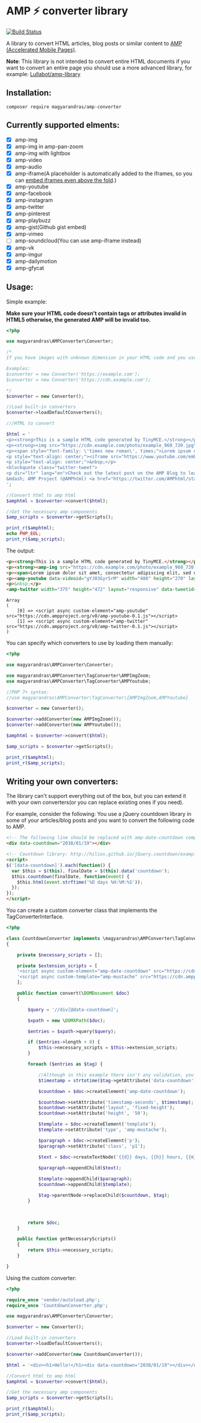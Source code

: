 # AMP ⚡ converter library

[![Build Status](https://travis-ci.com/magyarandras/amp-converter.svg?branch=master)](https://travis-ci.com/magyarandras/amp-converter)

A library to convert HTML articles, blog posts or similar content to [AMP (Accelerated Mobile Pages)](https://amp.dev).

**Note**: This library is not intended to convert entire HTML documents if you want to convert an entire page you should use a more advanced library, for example: [Lullabot/amp-library](https://github.com/Lullabot/amp-library/)

## Installation:

```
composer require magyarandras/amp-converter
```

## Currently supported elments:
* [x] amp-img
* [x] amp-img in amp-pan-zoom
* [x] amp-img with lightbox
* [x] amp-video
* [x] amp-audio
* [x] amp-iframe(A placeholder is automatically added to the iframes, so you can [embed iframes even above the fold](https://www.youtube.com/watch?v=TqfYmlkHVCs).)
* [x] amp-youtube
* [x] amp-facebook
* [x] amp-instagram
* [x] amp-twitter
* [x] amp-pinterest
* [x] amp-playbuzz
* [x] amp-gist(Github gist embed)
* [x] amp-vimeo
* [ ] amp-soundcloud(You can use amp-iframe instead)
* [x] amp-vk
* [x] amp-imgur
* [x] amp-dailymotion
* [x] amp-gfycat

## Usage:

Simple example:

**Make sure your HTML code doesn't contain tags or attributes invalid in HTML5 otherwise, the generated AMP will be invalid too.**

```php
<?php

use magyarandras\AMPConverter\Converter;

/*
If you have images with unknown dimension in your HTML code and you use relative URLs, you have to pass the base URL of the images to the constructor.

Examples:
$converter = new Converter('https://example.com');
$converter = new Converter('https://cdn.example.com');

*/
$converter = new Converter();

//Load built-in converters
$converter->loadDefaultConverters();

///HTML to convert

$html = '
<p><strong>This is a sample HTML code generated by TinyMCE.</strong></p>
<p><strong><img src="https://cdn.example.com/photo/example_960_720.jpg" alt="" width="960" height="640" /></strong></p>
<p><span style="font-family: \'times new roman\', times;">Lorem ipsum dolor sit amet, consectetur adipiscing elit, sed do eiusmod tempor incididunt ut labore et dolore magna aliqua. Ut enim ad minim veniam, quis nostrud exercitation ullamco laboris nisi ut aliquip ex ea commodo consequat. Duis aute irure dolor in reprehenderit in voluptate velit esse cillum dolore eu fugiat nulla pariatur. Excepteur sint occaecat cupidatat non proident, sunt in culpa qui officia deserunt mollit anim id est laborum.</span></p>
<p style="text-align: center;"><iframe src="https://www.youtube.com/embed/gYJ03GyrSrM" width="560" height="314" allowfullscreen="allowfullscreen"></iframe></p>
<p style="text-align: center;">&nbsp;</p>
<blockquote class="twitter-tweet">
<p dir="ltr" lang="en">Check out the latest post on the AMP Blog to learn how <a href="https://twitter.com/AdobeExpCloud?ref_src=twsrc%5Etfw">@AdobeExpCloud</a> has been working to seamless integrate AMP support into its applications ⚡<br /><br />Learn more here 👉 <a href="https://t.co/hX3QmJ707x">https://t.co/hX3QmJ707x</a></p>
&mdash; AMP Project (@AMPhtml) <a href="https://twitter.com/AMPhtml/status/1248666798901194753?ref_src=twsrc%5Etfw">April 10, 2020</a></blockquote>
';

//Convert html to amp html
$amphtml = $converter->convert($html);

//Get the necessary amp components
$amp_scripts = $converter->getScripts();

print_r($amphtml);
echo PHP_EOL;
print_r($amp_scripts);

```
The output:
```html
<p><strong>This is a sample HTML code generated by TinyMCE.</strong></p>
<p><strong><amp-img src="https://cdn.example.com/photo/example_960_720.jpg" width="960" height="640" alt layout="responsive"></amp-img></strong></p>
<p><span>Lorem ipsum dolor sit amet, consectetur adipiscing elit, sed do eiusmod tempor incididunt ut labore et dolore magna aliqua. Ut enim ad minim veniam, quis nostrud exercitation ullamco laboris nisi ut aliquip ex ea commodo consequat. Duis aute irure dolor in reprehenderit in voluptate velit esse cillum dolore eu fugiat nulla pariatur. Excepteur sint occaecat cupidatat non proident, sunt in culpa qui officia deserunt mollit anim id est laborum.</span></p>
<p><amp-youtube data-videoid="gYJ03GyrSrM" width="480" height="270" layout="responsive"></amp-youtube></p>
<p>&nbsp;</p>
<amp-twitter width="375" height="472" layout="responsive" data-tweetid="1248666798901194753"></amp-twitter>
```

```
Array
(
    [0] => <script async custom-element="amp-youtube" src="https://cdn.ampproject.org/v0/amp-youtube-0.1.js"></script>
    [1] => <script async custom-element="amp-twitter" src="https://cdn.ampproject.org/v0/amp-twitter-0.1.js"></script>
)
```

You can specify which converters to use by loading them manually:

```php
<?php

use magyarandras\AMPConverter\Converter;

use magyarandras\AMPConverter\TagConverter\AMPImgZoom;
use magyarandras\AMPConverter\TagConverter\AMPYoutube;

//PHP 7+ syntax:
//use magyarandras\AMPConverter\TagConverter\{AMPImgZoom,AMPYoutube}

$converter = new Converter();

$converter->addConverter(new AMPImgZoom());
$converter->addConverter(new AMPYoutube());

$amphtml = $converter->convert($html);

$amp_scripts = $converter->getScripts();

print_r($amphtml);
print_r($amp_scripts);

```
## Writing your own converters:

The library can't support everything out of the box, but you can extend it with your own converters(or you can replace existing ones if you need).

For example, consider the following: You use a jQuery countdown library in some of your articles/blog posts and you want to convert the following code to AMP.

```html
<!-- The following line should be replaced with amp-date-countdown component -->
<div data-countdown="2038/01/19"></div>

<!-- Countdown library: http://hilios.github.io/jQuery.countdown/examples/multiple-instances.html -->
<script>
$('[data-countdown]').each(function() {
  var $this = $(this), finalDate = $(this).data('countdown');
  $this.countdown(finalDate, function(event) {
    $this.html(event.strftime('%D days %H:%M:%S'));
  });
});
</script>
```

You can create a custom converter class that implements the TagConverterInterface.

```php
<?php

class CountdownConverter implements \magyarandras\AMPConverter\TagConverterInterface
{

    private $necessary_scripts = [];

    private $extension_scripts = [
    '<script async custom-element="amp-date-countdown" src="https://cdn.ampproject.org/v0/amp-date-countdown-0.1.js"></script>',
    '<script async custom-template="amp-mustache" src="https://cdn.ampproject.org/v0/amp-mustache-0.2.js"></script>'
    ];

    public function convert(\DOMDocument $doc)
    {

        $query = '//div[@data-countdown]';

        $xpath = new \DOMXPath($doc);

        $entries = $xpath->query($query);

        if ($entries->length > 0) {
            $this->necessary_scripts = $this->extension_scripts;
        }

        foreach ($entries as $tag) {

            //Although in this example there isn't any validation, you definitely should check if the date is valid.
            $timestamp = strtotime($tag->getAttribute('data-countdown'));

            $countdown = $doc->createElement('amp-date-countdown');

            $countdown->setAttribute('timestamp-seconds', $timestamp);
            $countdown->setAttribute('layout', 'fixed-height');
            $countdown->setAttribute('height', '50');

            $template = $doc->createElement('template');
            $template->setAttribute('type', 'amp-mustache');

            $paragraph = $doc->createElement('p');
            $paragraph->setAttribute('class', 'p1');

            $text = $doc->createTextNode('{{d}} days, {{h}} hours, {{m}} minutes and {{s}} seconds');

            $paragraph->appendChild($text);
            
            $template->appendChild($paragraph);
            $countdown->appendChild($template);

            $tag->parentNode->replaceChild($countdown, $tag);
        }
                  


        return $doc;
    }

    public function getNecessaryScripts() 
    {
        return $this->necessary_scripts;
    }

}

```

Using the custom converter:

```php
<?php

require_once 'vendor/autoload.php';
require_once 'CountdownConverter.php';

use magyarandras\AMPConverter\Converter;

$converter = new Converter();

//Load built-in converters
$converter->loadDefaultConverters();

$converter->addConverter(new CountdownConverter());

$html = '<div><h1>Hello!</h1><div data-countdown="2038/01/19"></div></div>';

//Convert html to amp html
$amphtml = $converter->convert($html);

//Get the necessary amp components
$amp_scripts = $converter->getScripts();

print_r($amphtml);
print_r($amp_scripts);

```